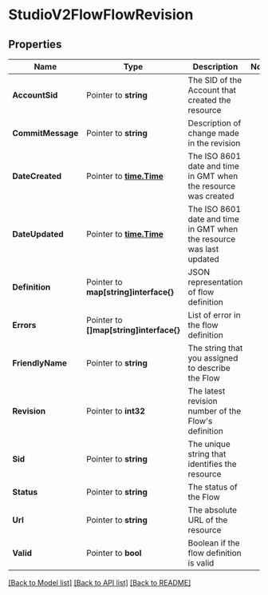 # StudioV2FlowFlowRevision

## Properties

Name | Type | Description | Notes
------------ | ------------- | ------------- | -------------
**AccountSid** | Pointer to **string** | The SID of the Account that created the resource |
**CommitMessage** | Pointer to **string** | Description of change made in the revision |
**DateCreated** | Pointer to [**time.Time**](time.Time.md) | The ISO 8601 date and time in GMT when the resource was created |
**DateUpdated** | Pointer to [**time.Time**](time.Time.md) | The ISO 8601 date and time in GMT when the resource was last updated |
**Definition** | Pointer to **map[string]interface{}** | JSON representation of flow definition |
**Errors** | Pointer to **[]map[string]interface{}** | List of error in the flow definition |
**FriendlyName** | Pointer to **string** | The string that you assigned to describe the Flow |
**Revision** | Pointer to **int32** | The latest revision number of the Flow's definition |
**Sid** | Pointer to **string** | The unique string that identifies the resource |
**Status** | Pointer to **string** | The status of the Flow |
**Url** | Pointer to **string** | The absolute URL of the resource |
**Valid** | Pointer to **bool** | Boolean if the flow definition is valid |

[[Back to Model list]](../README.md#documentation-for-models) [[Back to API list]](../README.md#documentation-for-api-endpoints) [[Back to README]](../README.md)


